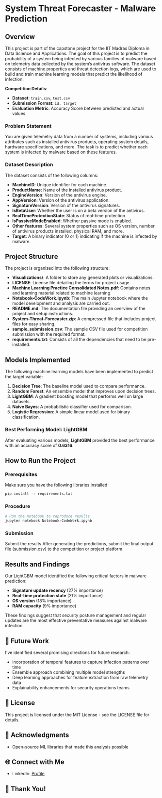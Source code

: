 # System Threat Forecaster - Malware Prediction

## Overview

This project is part of the capstone project for the IIT Madras Diploma in Data Science and Applications. The goal of this project is to predict the probability of a system being infected by various families of malware based on telemetry data collected by the system’s antivirus software. The dataset consists of machine properties and threat detection logs, which are used to build and train machine learning models that predict the likelihood of infection.

**Competition Details**:  
- **Dataset**: `train.csv`, `test.csv`  
- **Submission Format**: `id, target`  
- **Evaluation Metric**: Accuracy Score between predicted and actual values.

### Problem Statement

You are given telemetry data from a number of systems, including various attributes such as installed antivirus products, operating system details, hardware specifications, and more. The task is to predict whether each system is infected by malware based on these features.

### Dataset Description

The dataset consists of the following columns:

- **MachineID**: Unique identifier for each machine.
- **ProductName**: Name of the installed antivirus product.
- **EngineVersion**: Version of the antivirus engine.
- **AppVersion**: Version of the antivirus application.
- **SignatureVersion**: Version of the antivirus signatures.
- **IsBetaUser**: Whether the user is on a beta version of the antivirus.
- **RealTimeProtectionState**: Status of real-time protection.
- **IsPassiveModeEnabled**: Whether passive mode is enabled.
- **Other features**: Several system properties such as OS version, number of antivirus products installed, physical RAM, and more.
- **Target**: A binary indicator (0 or 1) indicating if the machine is infected by malware.

## Project Structure

The project is organized into the following structure:
- **Visualizations/**: A folder to store any generated plots or visualizations.
- **LICENSE**: License file detailing the terms for project usage.
- **Machine Learning Practice Consolidated Notes.pdf**: Contains notes and learning material related to machine learning.
- **Notebook-CodeWork.ipynb**: The main Jupyter notebook where the model development and analysis are carried out.
- **README.md**: The documentation file providing an overview of the project and setup instructions.
- **System-Threat-Forecaster.zip**: A compressed file that includes project files for easy sharing.
- **sample_submission.csv**: The sample CSV file used for competition submission with the required format.
- **requirements.txt**: Consists of all the dependencies that need to be pre-installed.

## Models Implemented

The following machine learning models have been implemented to predict the target variable:

1. **Decision Tree**: The baseline model used to compare performance.
2. **Random Forest**: An ensemble model that improves upon decision trees.
3. **LightGBM**: A gradient boosting model that performs well on large datasets.
4. **Naive Bayes**: A probabilistic classifier used for comparison.
5. **Logistic Regression**: A simple linear model used for binary classification.

### Best Performing Model: LightGBM

After evaluating various models, **LightGBM** provided the best performance with an accuracy score of **0.6316**.

## How to Run the Project

### Prerequisites

Make sure you have the following libraries installed:

```bash
pip install -r requirements.txt
```
### Procedure

```bash
# Run the notebook to reproduce results
jupyter notebook Notebook-CodeWork.ipynb
```
### Submission

Submit the results
After generating the predictions, submit the final output file (submission.csv) to the competition or project platform.

## Results and Findings

Our LightGBM model identified the following critical factors in malware prediction:

- **Signature update recency** (27% importance)
- **Real-time protection state** (21% importance)
- **OS version** (18% importance)
- **RAM capacity** (9% importance)

These findings suggest that security posture management and regular updates are the most effective preventative measures against malware infection.

## 🔮 Future Work

I've identified several promising directions for future research:

- Incorporation of temporal features to capture infection patterns over time
- Ensemble approach combining multiple model strengths
- Deep learning approaches for feature extraction from raw telemetry data
- Explainability enhancements for security operations teams


## 📄 License

This project is licensed under the MIT License - see the LICENSE file for details.

## 🙏 Acknowledgments

- Open-source ML libraries that made this analysis possible

## 🌐 Connect with Me

- LinkedIn: [Profile](https://www.linkedin.com/in/saideep-rangoni-54abb9300/)

## 💬 Thank You!

